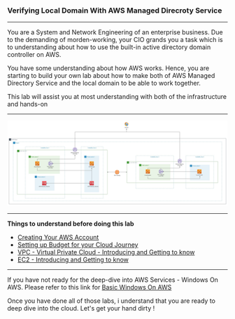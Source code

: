### Verifying Local Domain With AWS Managed Direcroty Service
---
You are a System and Network Engineering of an enterprise business. Due to the demanding of morden-working, your CIO grands you a task which is to understanding about how to use the built-in active directory domain controller on AWS.  

You have some understanding about how AWS works. Hence, you are starting to build your own lab about how to make both of AWS Managed Directory Service and the local domain to be able to work together.

This lab will assist you at most understanding with both of the infrastructure and hands-on  

---

![Verify Local Domain With AWS Managed Directory Service](images/verified-local-domain-with-aws-directory-service.jpg)

---

**Things to understand before doing this lab**

- [Creating Your AWS Account](https://000001.awsstudygroup.com/)
- [Setting up Budget for your Cloud Journey](https://000007.awsstudygroup.com/)
- [VPC - Virtual Private Cloud - Introducing and Getting to know](https://000003.awsstudygroup.com/)
- [EC2 - Introducing and Getting to know](https://000004.awsstudygroup.com/)
---
If you have not ready for the deep-dive into AWS Services - Windows On AWS. Please refer to this link for [Basic Windows On AWS](https://github.com/minhhung1706/Windows-On-AWS-Series/tree/main/Windows-On-AWS-Basic)

Once you have done all of those labs, i understand that you are ready to deep dive into the cloud. Let's get your hand dirty !
